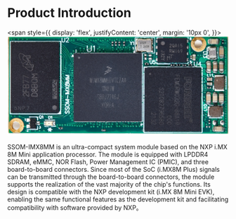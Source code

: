 # Product Introduction
<span style={{
  display: 'flex',
  justifyContent: 'center',
  margin: '10px 0',
  }}>
![alt text](./static/image.png)
</span>


SSOM-IMX8MM is an ultra-compact system module based on the NXP i.MX 8M Mini application processor. The module is equipped with LPDDR4 SDRAM, eMMC, NOR Flash, Power Management IC (PMIC), and three board-to-board connectors. Since most of the SoC (i.MX8M Plus) signals can be transmitted through the board-to-board connectors, the module supports the realization of the vast majority of the chip's functions. Its design is compatible with the NXP development kit (i.MX 8M Mini EVK), enabling the same functional features as the development kit and facilitating compatibility with software provided by NXP。